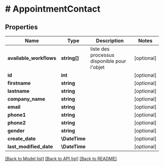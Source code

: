 # # AppointmentContact

## Properties

Name | Type | Description | Notes
------------ | ------------- | ------------- | -------------
**available_workflows** | **string[]** | liste des processus disponible pour l&#39;objet | [optional]
**id** | **int** |  | [optional]
**firstname** | **string** |  | [optional]
**lastname** | **string** |  | [optional]
**company_name** | **string** |  | [optional]
**email** | **string** |  | [optional]
**phone1** | **string** |  | [optional]
**phone2** | **string** |  | [optional]
**gender** | **string** |  | [optional]
**create_date** | **\DateTime** |  | [optional]
**last_modified_date** | **\DateTime** |  | [optional]

[[Back to Model list]](../../README.md#models) [[Back to API list]](../../README.md#endpoints) [[Back to README]](../../README.md)
